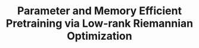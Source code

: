 ---
layout: default  
title:  "Parameter and Memory Efficient Pretraining via Low-rank Riemannian Optimization"  
categories: conference  
topics: ["LLMs", "Efficient Learning"]
authors: "Zhanfeng Mo, <strong>Long-Kai Huang</strong>, Sinno Jialin Pan"  
venue: "International Conference on Learning Representations"  
abbr: "ICLR"  
year: "2025"  
---